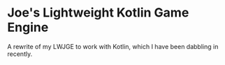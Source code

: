 # Joe's Lightweight Kotlin Game Engine

A rewrite of my LWJGE to work with Kotlin, which I have been dabbling in recently.